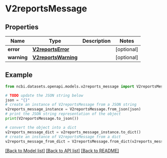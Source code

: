 # V2reportsMessage


## Properties

Name | Type | Description | Notes
------------ | ------------- | ------------- | -------------
**error** | [**V2reportsError**](V2reportsError.md) |  | [optional] 
**warning** | [**V2reportsWarning**](V2reportsWarning.md) |  | [optional] 

## Example

```python
from ncbi.datasets.openapi.models.v2reports_message import V2reportsMessage

# TODO update the JSON string below
json = "{}"
# create an instance of V2reportsMessage from a JSON string
v2reports_message_instance = V2reportsMessage.from_json(json)
# print the JSON string representation of the object
print(V2reportsMessage.to_json())

# convert the object into a dict
v2reports_message_dict = v2reports_message_instance.to_dict()
# create an instance of V2reportsMessage from a dict
v2reports_message_from_dict = V2reportsMessage.from_dict(v2reports_message_dict)
```
[[Back to Model list]](../README.md#documentation-for-models) [[Back to API list]](../README.md#documentation-for-api-endpoints) [[Back to README]](../README.md)


